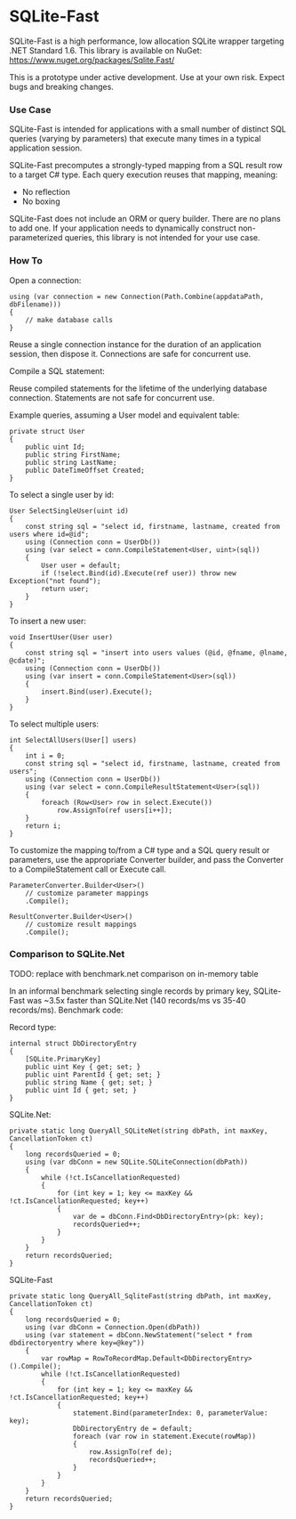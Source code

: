 # SQLite-Fast

SQLite-Fast is a high performance, low allocation SQLite wrapper targeting .NET Standard 1.6. This library is available on NuGet: https://www.nuget.org/packages/Sqlite.Fast/

This is a prototype under active development. Use at your own risk. Expect bugs and breaking changes.

### Use Case
 
SQLite-Fast is intended for applications with a small number of distinct SQL queries (varying by parameters) that execute many times in a typical application session.

SQLite-Fast precomputes a strongly-typed mapping from a SQL result row to a target C# type. Each query execution reuses that mapping, meaning:
* No reflection
* No boxing

SQLite-Fast does not include an ORM or query builder. There are no plans to add one. If your application needs to dynamically construct non-parameterized queries, this library is not intended for your use case.

### How To

Open a connection:

```
using (var connection = new Connection(Path.Combine(appdataPath, dbFilename)))
{
    // make database calls
}
```

Reuse a single connection instance for the duration of an application session, then dispose it. Connections are safe for concurrent use.

Compile a SQL statement:

Reuse compiled statements for the lifetime of the underlying database connection. Statements are not safe for concurrent use.

Example queries, assuming a User model and equivalent table:

```
private struct User
{
    public uint Id;
    public string FirstName;
    public string LastName;
    public DateTimeOffset Created;
}
```

To select a single user by id:

```
User SelectSingleUser(uint id) 
{
    const string sql = "select id, firstname, lastname, created from users where id=@id";
    using (Connection conn = UserDb())
    using (var select = conn.CompileStatement<User, uint>(sql))
    {
        User user = default;
        if (!select.Bind(id).Execute(ref user)) throw new Exception("not found");
        return user;
    }
}
```

To insert a new user:

```
void InsertUser(User user)
{
    const string sql = "insert into users values (@id, @fname, @lname, @cdate)";
    using (Connection conn = UserDb())
    using (var insert = conn.CompileStatement<User>(sql))
    {
        insert.Bind(user).Execute();
    }
}
```

To select multiple users:

```
int SelectAllUsers(User[] users)
{
    int i = 0;
    const string sql = "select id, firstname, lastname, created from users";
    using (Connection conn = UserDb())
    using (var select = conn.CompileResultStatement<User>(sql))
    {
        foreach (Row<User> row in select.Execute())
            row.AssignTo(ref users[i++]);
    }
    return i;
}
```

To customize the mapping to/from a C# type and a SQL query result or parameters, use the appropriate Converter builder, and pass the Converter to a CompileStatement call or Execute call.

```
ParameterConverter.Builder<User>()
    // customize parameter mappings
    .Compile();

ResultConverter.Builder<User>()
    // customize result mappings
    .Compile();
```

### Comparison to SQLite.Net

TODO: replace with benchmark.net comparison on in-memory table

In an informal benchmark selecting single records by primary key, SQLite-Fast was ~3.5x faster than SQLite.Net (140 records/ms vs 35-40 records/ms). Benchmark code:

Record type:
```
internal struct DbDirectoryEntry
{
    [SQLite.PrimaryKey]
    public uint Key { get; set; }
    public uint ParentId { get; set; }
    public string Name { get; set; }
    public uint Id { get; set; }
}
```

SQLite.Net:
```
private static long QueryAll_SQLiteNet(string dbPath, int maxKey, CancellationToken ct)
{
    long recordsQueried = 0;
    using (var dbConn = new SQLite.SQLiteConnection(dbPath))
    {
        while (!ct.IsCancellationRequested)
        {
            for (int key = 1; key <= maxKey && !ct.IsCancellationRequested; key++)
            {
                var de = dbConn.Find<DbDirectoryEntry>(pk: key);
                recordsQueried++;
            }
        }
    }
    return recordsQueried;
}
```

SQLite-Fast
```
private static long QueryAll_SqliteFast(string dbPath, int maxKey, CancellationToken ct)
{
    long recordsQueried = 0;
    using (var dbConn = Connection.Open(dbPath))
    using (var statement = dbConn.NewStatement("select * from dbdirectoryentry where key=@key"))
    {
        var rowMap = RowToRecordMap.Default<DbDirectoryEntry>().Compile();
        while (!ct.IsCancellationRequested)
        {
            for (int key = 1; key <= maxKey && !ct.IsCancellationRequested; key++)
            {
                statement.Bind(parameterIndex: 0, parameterValue: key);
                DbDirectoryEntry de = default;
                foreach (var row in statement.Execute(rowMap))
                {
                    row.AssignTo(ref de);
                    recordsQueried++;
                }
            }
        }
    }
    return recordsQueried;
}
```
